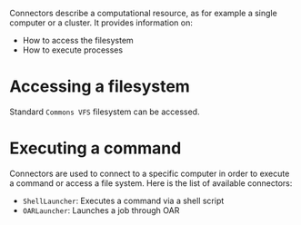 <head>
  <title>Connectors</title>
</head>

Connectors describe a computational resource, as for example a single computer or a cluster. It provides
information on:

  * How to access the filesystem
  * How to execute processes

# Accessing a filesystem

  Standard `Commons VFS` filesystem can be accessed.
  
# Executing a command

Connectors are used to connect to a specific computer in order to execute a command or access a file system.
Here is the list of available connectors:

* `ShellLauncher`: Executes a command via a shell script
* `OARLauncher`: Launches a job through OAR
